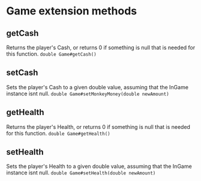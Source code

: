 # Game extension methods
## getCash
Returns the player's Cash, or returns 0 if something is null that is needed for this function.
```double Game#getCash()```
## setCash
Sets the player's Cash to a given double value, assuming that the InGame instance isnt null.
```double Game#setMonkeyMoney(double newAmount)```
## getHealth
Returns the player's Health, or returns 0 if something is null that is needed for this function.
```double Game#getHealth()```
## setHealth
Sets the player's Health to a given double value, assuming that the InGame instance isnt null.
```double Game#setHealth(double newAmount)```